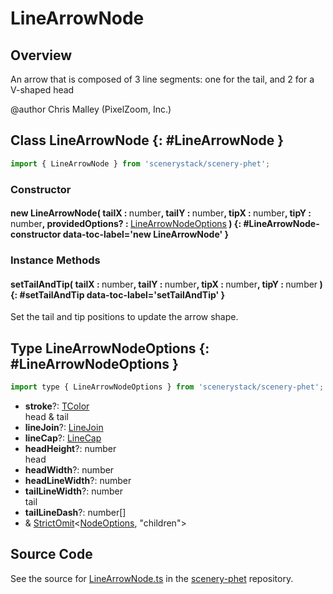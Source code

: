 # LineArrowNode

## Overview

An arrow that is composed of 3 line segments: one for the tail, and 2 for a V-shaped head

@author Chris Malley (PixelZoom, Inc.)

## Class LineArrowNode {: #LineArrowNode }


```js
import { LineArrowNode } from 'scenerystack/scenery-phet';
```
### Constructor

#### new LineArrowNode( tailX : <span style="font-weight: 400;"><span style="color: hsla(calc(var(--md-hue) + 180deg),80%,40%,1);">number</span></span>, tailY : <span style="font-weight: 400;"><span style="color: hsla(calc(var(--md-hue) + 180deg),80%,40%,1);">number</span></span>, tipX : <span style="font-weight: 400;"><span style="color: hsla(calc(var(--md-hue) + 180deg),80%,40%,1);">number</span></span>, tipY : <span style="font-weight: 400;"><span style="color: hsla(calc(var(--md-hue) + 180deg),80%,40%,1);">number</span></span>, providedOptions? : <span style="font-weight: 400;">[LineArrowNodeOptions](../scenery-phet/LineArrowNode.md#LineArrowNodeOptions)</span> ) {: #LineArrowNode-constructor data-toc-label='new LineArrowNode' }

### Instance Methods

#### setTailAndTip( tailX : <span style="font-weight: 400;"><span style="color: hsla(calc(var(--md-hue) + 180deg),80%,40%,1);">number</span></span>, tailY : <span style="font-weight: 400;"><span style="color: hsla(calc(var(--md-hue) + 180deg),80%,40%,1);">number</span></span>, tipX : <span style="font-weight: 400;"><span style="color: hsla(calc(var(--md-hue) + 180deg),80%,40%,1);">number</span></span>, tipY : <span style="font-weight: 400;"><span style="color: hsla(calc(var(--md-hue) + 180deg),80%,40%,1);">number</span></span> ) {: #setTailAndTip data-toc-label='setTailAndTip' }

Set the tail and tip positions to update the arrow shape.



## Type LineArrowNodeOptions {: #LineArrowNodeOptions }


```js
import type { LineArrowNodeOptions } from 'scenerystack/scenery-phet';
```


- **stroke**?: [TColor](../scenery/TColor.md)
<br>  head &amp; tail
- **lineJoin**?: [LineJoin](../kite/LineStyles.md#LineJoin)
- **lineCap**?: [LineCap](../kite/LineStyles.md#LineCap)
- **headHeight**?: <span style="color: hsla(calc(var(--md-hue) + 180deg),80%,40%,1);">number</span>
<br>  head
- **headWidth**?: <span style="color: hsla(calc(var(--md-hue) + 180deg),80%,40%,1);">number</span>
- **headLineWidth**?: <span style="color: hsla(calc(var(--md-hue) + 180deg),80%,40%,1);">number</span>
- **tailLineWidth**?: <span style="color: hsla(calc(var(--md-hue) + 180deg),80%,40%,1);">number</span>
<br>  tail
- **tailLineDash**?: <span style="color: hsla(calc(var(--md-hue) + 180deg),80%,40%,1);">number</span>[]
- &amp; [StrictOmit](../phet-core/StrictOmit.md)&lt;[NodeOptions](../scenery/Node.md#NodeOptions), "children"&gt;




## Source Code

See the source for [LineArrowNode.ts](https://github.com/phetsims/scenery-phet/blob/main/js/LineArrowNode.ts) in the [scenery-phet](https://github.com/phetsims/scenery-phet) repository.
